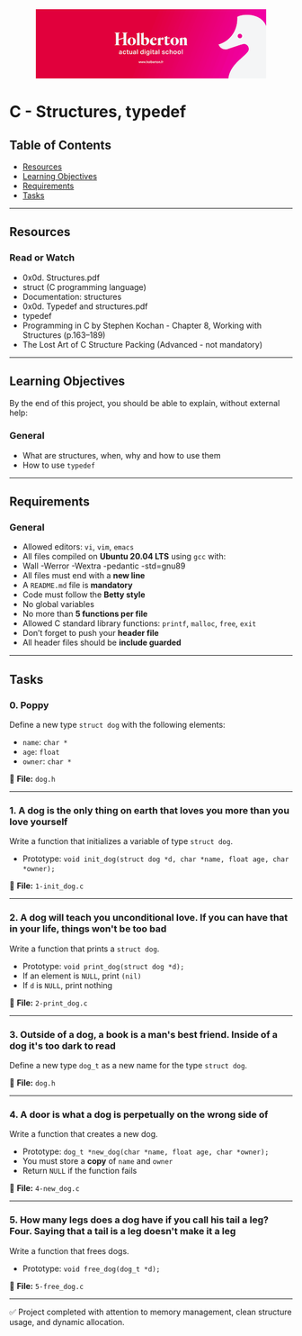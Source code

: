 <div align="center">
  <img src="https://github.com/ksyv/holbertonschool-web_front_end/blob/main/baniere_holberton.png" alt="Banner">
</div>

# C - Structures, typedef

## Table of Contents
- [Resources](#resources)
- [Learning Objectives](#learning-objectives)
- [Requirements](#requirements)
- [Tasks](#tasks)

---

## Resources

### Read or Watch
- 0x0d. Structures.pdf  
- struct (C programming language)  
- Documentation: structures  
- 0x0d. Typedef and structures.pdf  
- typedef  
- Programming in C by Stephen Kochan - Chapter 8, Working with Structures (p.163–189)  
- The Lost Art of C Structure Packing (Advanced - not mandatory)

---

## Learning Objectives

By the end of this project, you should be able to explain, without external help:

### General
- What are structures, when, why and how to use them  
- How to use `typedef`

---

## Requirements

### General
- Allowed editors: `vi`, `vim`, `emacs`  
- All files compiled on **Ubuntu 20.04 LTS** using `gcc` with:
- Wall -Werror -Wextra -pedantic -std=gnu89
- All files must end with a **new line**  
- A `README.md` file is **mandatory**  
- Code must follow the **Betty style**  
- No global variables  
- No more than **5 functions per file**  
- Allowed C standard library functions: `printf`, `malloc`, `free`, `exit`  
- Don’t forget to push your **header file**  
- All header files should be **include guarded**

---

## Tasks

### 0. Poppy

Define a new type `struct dog` with the following elements:
- `name`: `char *`  
- `age`: `float`  
- `owner`: `char *`  

📁 **File:** `dog.h`

---

### 1. A dog is the only thing on earth that loves you more than you love yourself

Write a function that initializes a variable of type `struct dog`.

- Prototype: `void init_dog(struct dog *d, char *name, float age, char *owner);`  

📁 **File:** `1-init_dog.c`

---

### 2. A dog will teach you unconditional love. If you can have that in your life, things won't be too bad

Write a function that prints a `struct dog`.

- Prototype: `void print_dog(struct dog *d);`  
- If an element is `NULL`, print `(nil)`  
- If `d` is `NULL`, print nothing  

📁 **File:** `2-print_dog.c`

---

### 3. Outside of a dog, a book is a man's best friend. Inside of a dog it's too dark to read

Define a new type `dog_t` as a new name for the type `struct dog`.

📁 **File:** `dog.h`

---

### 4. A door is what a dog is perpetually on the wrong side of

Write a function that creates a new dog.

- Prototype: `dog_t *new_dog(char *name, float age, char *owner);`  
- You must store a **copy** of `name` and `owner`  
- Return `NULL` if the function fails  

📁 **File:** `4-new_dog.c`

---

### 5. How many legs does a dog have if you call his tail a leg? Four. Saying that a tail is a leg doesn't make it a leg

Write a function that frees dogs.

- Prototype: `void free_dog(dog_t *d);`  

📁 **File:** `5-free_dog.c`

---

✅ Project completed with attention to memory management, clean structure usage, and dynamic allocation.


